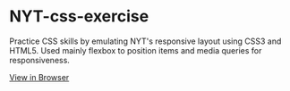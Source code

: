 # NYT-css-exercise
Practice CSS skills by emulating NYT's responsive layout using CSS3 and HTML5. Used mainly flexbox to position items and media queries for responsiveness.

[View in Browser](https://shivamsaigupta.github.io/nyt-css-exercise/)

